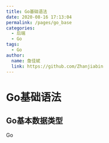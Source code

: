 ```yaml
---
title: Go基础语法
date: 2020-08-16 17:13:04
permalink: /pages/go_base
categories:
  - 后端
  - Go
tags:
  - Go
author:
  name: 詹佳斌
  link: https://github.com/Zhanjiabin
---
```

# Go基础语法
## Go基本数据类型

Go
<!-- more -->
